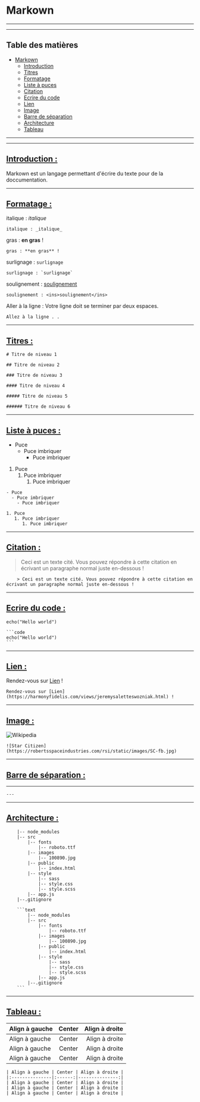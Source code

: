 # Markown

---
---
## Table des matières
* [Markown](#markown)
  * [Introduction](#Introduction)
  * [Titres](#titres)
  * [Formatage](#formatage)
  * [Liste à puces](#Listeapuces)
  * [Citation](#citation)
  * [Ecrire du code](#ecrireducode)
  * [Lien](#lien)
  * [Image](#image)
  * [Barre de séparation](#barredeséparation)
  * [Architecture](#architecture)
  * [Tableau](#tableau)
---
---
## <ins>Introduction :</ins>
Markown est un langage permettant d'écrire du texte pour de la doccumentation.

---

## <ins>Formatage :</ins>

italique : _italique_

```code
italique : _italique_
```

gras : **en gras** !

```code
gras : **en gras** !
```

surlignage : `surlignage`

```code
surlignage : `surlignage`
```

soulignement : <ins>soulignement</ins>

```code
soulignement : <ins>soulignement</ins>
```

Aller à la ligne : Votre ligne doit se terminer par deux espaces.

```code
Allez à la ligne . .
```

---

## <ins>Titres :</ins>

```code
# Titre de niveau 1

## Titre de niveau 2

### Titre de niveau 3

#### Titre de niveau 4

##### Titre de niveau 5

###### Titre de niveau 6
```

---

## <ins>Liste à puces :</ins>

- Puce
  - Puce imbriquer
    - Puce imbriquer

1. Puce
   1. Puce imbriquer
      1. Puce imbriquer

```code
- Puce
  - Puce imbriquer
    - Puce imbriquer

1. Puce
   1. Puce imbriquer
      1. Puce imbriquer
```

---

## <ins>Citation :</ins>

> Ceci est un texte cité. Vous pouvez répondre à cette citation en écrivant un paragraphe normal juste en-dessous !

```code
    > Ceci est un texte cité. Vous pouvez répondre à cette citation en écrivant un paragraphe normal juste en-dessous !
```

---

## <ins>Ecrire du code :</ins>

```code
echo("Hello world")
```

````code
```code
echo("Hello world")
```
````

---

## <ins>Lien :</ins>

Rendez-vous sur [Lien](https://harmonyfidelis.com/views/jeremysaletteswozniak.html) !

```code
Rendez-vous sur [Lien](https://harmonyfidelis.com/views/jeremysaletteswozniak.html) !
```

---

## <ins>Image :</ins>

![Wikipedia](https://robertsspaceindustries.com/rsi/static/images/SC-fb.jpg)

```code
![Star Citizen](https://robertsspaceindustries.com/rsi/static/images/SC-fb.jpg)
```

---

## <ins>Barre de séparation :</ins>

---

```code
---
```

---

## <ins>Architecture :</ins>

```text
    |-- node_modules
    |-- src
        |-- fonts
            |-- roboto.ttf
        |-- images
            |-- 100890.jpg
        |-- public
            |-- index.html
        |-- style
            |-- sass
            |-- style.css
            |-- style.scss
        |-- app.js
    |--.gitignore
```

```code
    ```text
        |-- node_modules
        |-- src
            |-- fonts
                |-- roboto.ttf
            |-- images
                |-- 100890.jpg
            |-- public
                |-- index.html
            |-- style
                |-- sass
                |-- style.css
                |-- style.scss
            |-- app.js
        |--.gitignore
    ```
```

---
## <ins>Tableau :</ins>

| Align à gauche | Center | Align à droite |
|:---------------|:------:|---------------:|
| Align à gauche | Center | Align à droite |
| Align à gauche | Center | Align à droite |
| Align à gauche | Center | Align à droite |

```code
| Align à gauche | Center | Align à droite |
|:---------------|:------:|---------------:|
| Align à gauche | Center | Align à droite |
| Align à gauche | Center | Align à droite |
| Align à gauche | Center | Align à droite |
```
